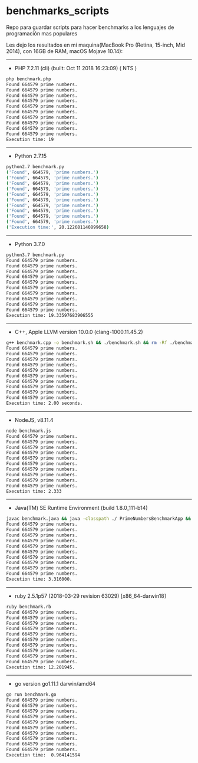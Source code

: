 benchmarks_scripts
==================

Repo para guardar scripts para hacer benchmarks a los lenguajes de programación mas populares

Les dejo los resultados en mi maquina(MacBook Pro (Retina, 15-inch, Mid 2014), con 16GB de RAM, macOS Mojave 10.14):

---

- PHP 7.2.11 (cli) (built: Oct 11 2018 16:23:09) ( NTS )
```bash
php benchmark.php
Found 664579 prime numbers.
Found 664579 prime numbers.
Found 664579 prime numbers.
Found 664579 prime numbers.
Found 664579 prime numbers.
Found 664579 prime numbers.
Found 664579 prime numbers.
Found 664579 prime numbers.
Found 664579 prime numbers.
Found 664579 prime numbers.
Execution time: 19
```
---

- Python 2.7.15
```bash
python2.7 benchmark.py
('Found', 664579, 'prime numbers.')
('Found', 664579, 'prime numbers.')
('Found', 664579, 'prime numbers.')
('Found', 664579, 'prime numbers.')
('Found', 664579, 'prime numbers.')
('Found', 664579, 'prime numbers.')
('Found', 664579, 'prime numbers.')
('Found', 664579, 'prime numbers.')
('Found', 664579, 'prime numbers.')
('Found', 664579, 'prime numbers.')
('Execution time:', 20.122681140899658)
```
---

- Python 3.7.0
```bash
python3.7 benchmark.py
Found 664579 prime numbers.
Found 664579 prime numbers.
Found 664579 prime numbers.
Found 664579 prime numbers.
Found 664579 prime numbers.
Found 664579 prime numbers.
Found 664579 prime numbers.
Found 664579 prime numbers.
Found 664579 prime numbers.
Found 664579 prime numbers.
Execution time: 19.33597683906555
```
---

- C++, Apple LLVM version 10.0.0 (clang-1000.11.45.2)
```bash
g++ benchmark.cpp -o benchmark.sh && ./benchmark.sh && rm -Rf ./benchmark.sh
Found 664579 prime numbers.
Found 664579 prime numbers.
Found 664579 prime numbers.
Found 664579 prime numbers.
Found 664579 prime numbers.
Found 664579 prime numbers.
Found 664579 prime numbers.
Found 664579 prime numbers.
Found 664579 prime numbers.
Found 664579 prime numbers.
Execution time: 2.00 seconds.
```
---

- NodeJS, v8.11.4
```bash
node benchmark.js
Found 664579 prime numbers.
Found 664579 prime numbers.
Found 664579 prime numbers.
Found 664579 prime numbers.
Found 664579 prime numbers.
Found 664579 prime numbers.
Found 664579 prime numbers.
Found 664579 prime numbers.
Found 664579 prime numbers.
Found 664579 prime numbers.
Execution time: 2.333
```

---

- Java(TM) SE Runtime Environment (build 1.8.0_111-b14)
```bash
javac benchmark.java && java -classpath ./ PrimeNumbersBenchmarkApp && rm -Rf *.class
Found 664579 prime numbers.
Found 664579 prime numbers.
Found 664579 prime numbers.
Found 664579 prime numbers.
Found 664579 prime numbers.
Found 664579 prime numbers.
Found 664579 prime numbers.
Found 664579 prime numbers.
Found 664579 prime numbers.
Found 664579 prime numbers.
Execution time: 3.316000.
```
---

- ruby 2.5.1p57 (2018-03-29 revision 63029) \[x86_64-darwin18]
```bash
ruby benchmark.rb
Found 664579 prime numbers.
Found 664579 prime numbers.
Found 664579 prime numbers.
Found 664579 prime numbers.
Found 664579 prime numbers.
Found 664579 prime numbers.
Found 664579 prime numbers.
Found 664579 prime numbers.
Found 664579 prime numbers.
Found 664579 prime numbers.
Execution time: 12.201945.
```
---

- go version go1.11.1 darwin/amd64
```bash
go run benchmark.go
Found 664579 prime numbers.
Found 664579 prime numbers.
Found 664579 prime numbers.
Found 664579 prime numbers.
Found 664579 prime numbers.
Found 664579 prime numbers.
Found 664579 prime numbers.
Found 664579 prime numbers.
Found 664579 prime numbers.
Found 664579 prime numbers.
Execution time:  0.964141594
```
